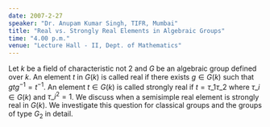 ```yaml
---
date: 2007-2-27
speaker: "Dr. Anupam Kumar Singh, TIFR, Mumbai"
title: "Real vs. Strongly Real Elements in Algebraic Groups"
time: "4.00 p.m." 
venue: "Lecture Hall - II, Dept. of Mathematics"
---
```

Let $k$ be a field of characteristic not 2 and $G$ be an algebraic group defined over $k$. An element $t$ in $G(k)$ is called real if there exists $g \in G(k)$ such that $gtg^{-1}=t^{-1}$. An element $t\in G(k)$ is called strongly real if $t=\tau\_1\tau\_2$ where $\tau\_i\in G(k)$ and $\tau\_i^2=1$. We discuss when a semisimple real element is strongly real in $G(k)$. We investigate this question for classical groups and the groups of type $G_2$ in detail.
